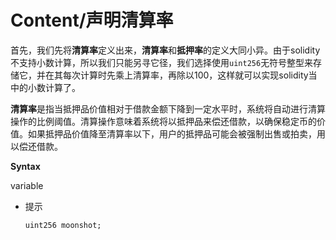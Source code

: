 # Content/声明清算率

首先，我们先将**清算率**定义出来，**清算率**和**抵押率**的定义大同小异。由于solidity不支持小数计算，所以我们只能另寻它径，我们选择使用`uint256`无符号整型来存储它，并在其每次计算时先乘上清算率，再除以100，这样就可以实现solidity当中的小数计算了。

**清算率**是指当抵押品价值相对于借款金额下降到一定水平时，系统将自动进行清算操作的比例阈值。清算操作意味着系统将以抵押品来偿还借款，以确保稳定币的价值。如果抵押品价值降至清算率以下，用户的抵押品可能会被强制出售或拍卖，用以偿还借款。

**Syntax**

variable

- 提示
    
    ```solidity
    uint256 moonshot;
    ```
    
